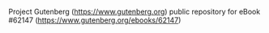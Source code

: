 Project Gutenberg (https://www.gutenberg.org) public repository for eBook #62147 (https://www.gutenberg.org/ebooks/62147)
